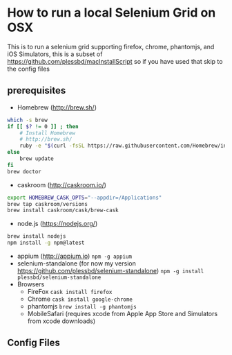 # How to run a local Selenium Grid on OSX

This is to run a selenium grid supporting firefox, chrome, phantomjs, and iOS Simulators, this is a subset of https://github.com/plessbd/macInstallScript so if you have used that skip to the config files

## prerequisites

* Homebrew (http://brew.sh/)
```bash
which -s brew
if [[ $? != 0 ]] ; then
	# Install Homebrew
	# http://brew.sh/
	ruby -e "$(curl -fsSL https://raw.githubusercontent.com/Homebrew/install/master/install)"
else
	brew update
fi
brew doctor
```
* caskroom (http://caskroom.io/)
```bash
export HOMEBREW_CASK_OPTS="--appdir=/Applications"
brew tap caskroom/versions
brew install caskroom/cask/brew-cask
```
* node.js (https://nodejs.org/)
```bash
brew install nodejs
npm install -g npm@latest
```
* appium (http://appium.io) `npm -g appium`
* selenium-standalone (for now my version https://github.com/plessbd/selenium-standalone)
`npm -g install plessbd/selenium-standalone`
* Browsers
	* FireFox `cask install firefox`
	* Chrome `cask install google-chrome`
	* phantomjs `brew install -g phantomjs`
	* MobileSafari (requires xcode from Apple App Store and Simulators from xcode downloads)

## Config Files
